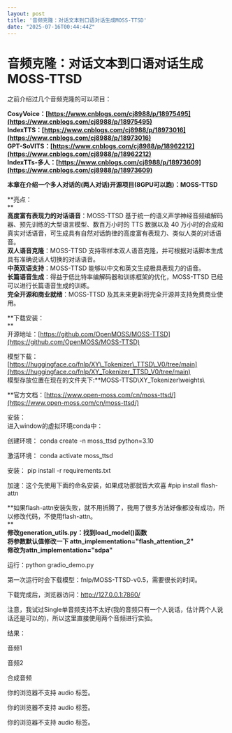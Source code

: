 ```yaml
---
layout: post
title: '音频克隆：对话文本到口语对话生成MOSS-TTSD'
date: "2025-07-16T00:44:44Z"
---
```

音频克隆：对话文本到口语对话生成MOSS-TTSD
=========================

  
之前介绍过几个音频克隆的可以项目：  
  
**CosyVoice：[https://www.cnblogs.com/cj8988/p/18975495](https://www.cnblogs.com/cj8988/p/18975495)**  
**IndexTTS：[https://www.cnblogs.com/cj8988/p/18973016](https://www.cnblogs.com/cj8988/p/18973016)**  
**GPT-SoVITS：[https://www.cnblogs.com/cj8988/p/18962212](https://www.cnblogs.com/cj8988/p/18962212)  
IndexTTs-多人：[https://www.cnblogs.com/cj8988/p/18973609](https://www.cnblogs.com/cj8988/p/18973609)**  
  
  
**本章在介绍一个多人对话的(两人对话)开源项目(8GPU可以跑)：MOSS-TTSD**  
  
**亮点：  
**  
**高度富有表现力的对话语音**：MOSS-TTSD 基于统一的语义声学神经音频编解码器、预先训练的大型语言模型、数百万小时的 TTS 数据以及 40 万小时的合成和真实对话语音，可生成具有自然对话韵律的高度富有表现力、类似人类的对话语音。  
**双人语音克隆**：MOSS-TTSD 支持零样本双人语音克隆，并可根据对话脚本生成具有准确说话人切换的对话语音。  
**中英双语支持**：MOSS-TTSD 能够以中文和英文生成极具表现力的语音。  
**长篇语音生成**：得益于低比特率编解码器和训练框架的优化，MOSS-TTSD 已经可以进行长篇语音生成的训练。  
**完全开源和商业就绪**：MOSS-TTSD 及其未来更新将完全开源并支持免费商业使用。  
  
**下载安装：  
**  
开源地址：[https://github.com/OpenMOSS/MOSS-TTSD](https://github.com/OpenMOSS/MOSS-TTSD)  
  
模型下载：[https://huggingface.co/fnlp/XY\_Tokenizer\_TTSD\_V0/tree/main](https://huggingface.co/fnlp/XY_Tokenizer_TTSD_V0/tree/main)  
模型存放位置在现在的文件夹下:**MOSS-TTSD\\XY\_Tokenizer\\weights\\  
  
**官方文档：[https://www.open-moss.com/cn/moss-ttsd/](https://www.open-moss.com/cn/moss-ttsd/)

安装：  
进入window的虚拟环境conda中：  
  

创建环境：
conda create \-n moss\_ttsd python=3.10

激活环境：
conda activate moss\_ttsd

安装：
pip install \-r requirements.txt

加速：这个先使用下面的命名安装，如果成功那就皆大欢喜
#pip install flash-attn

  
**如果flash-attn安装失败，就不用折腾了，我用了很多方法好像都没有成功，所以修改代码，不使用flash-attn。  
**  
**修改generation\_utils.py：找到load\_model()函数**  
**将参数默认值修改一下 attn\_implementation="flash\_attention\_2"**  
**修改为attn\_implementation="sdpa"**  
  
  

运行：python gradio\_demo.py

  
第一次运行时会下载模型：fnlp/MOSS-TTSD-v0.5，需要很长的时间。  

下载完成后，浏览器访问：http://127.0.0.1:7860/  
  
注意，我试过Single单音频支持不太好(我的音频只有一个人说话，估计两个人说话还是可以的)，所以这里直接使用两个音频进行实验。

结果：

音频1

音频2

合成音频

 你的浏览器不支持 audio 标签。

 你的浏览器不支持 audio 标签。

 你的浏览器不支持 audio 标签。